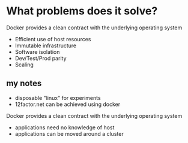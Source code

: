 # What problems does it solve?

Docker provides a clean contract with the underlying operating system

 - Efficient use of host resources
 - Immutable infrastructure
 - Software isolation
 - Dev/Test/Prod parity
 - Scaling






## my notes

 - disposable "linux" for experiments
 - 12factor.net can be achieved using docker

Docker provides a clean contract with the underlying operating system
 - applications need no knowledge of host
 - applications can be moved around a cluster
